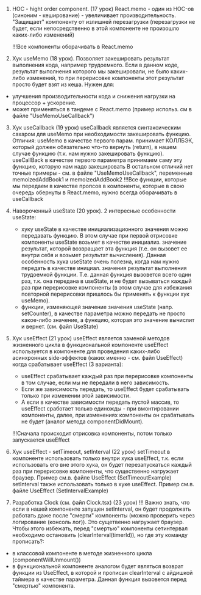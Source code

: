 1. HOC - hight order component. (17 урок)
   React.memo - один из HOC-ов (синоним - кеширование) - увеличивает производительность.
   "Защищает" компоненту от излишней перезагрузки (перезагрузки не будет, если непосредственно в этой компоненте не
   произошло каких-либо изменений)

   !!!Все компоненты оборачивать в React.memo

2. Хук useMemo (18 урок).
   Позволяет закешировать результат выполнения кода, например трудоемкого.
   Если в данном коде, результат выполнения которого мы закешировали, не было каких-либо изменений,
   то при перерисовке компоненты этот результат просто будет взят из кеша.
   Нужен для:

* улучшения производительности кода и снижения нагрузки на процессор + ускорение.
* может применяться в тандеме с React.memo (пример использ. см в файле "UseMemoUseCallback")

3. Хук useCallback (19 урок)
   useCallback является синтаксическим сахаром для useMemo при необходимости закешировать функцию.
   Отличия:
   useMemo в качестве первого парам. принимает КОЛЛБЭК, который должен обязательно что-то вернуть (return),
   в нашем случае функцию (т.к. нам нужно закешировать функцию).
   useCallBack в качестве первого параметра принимаем саму эту функцию, которую нам надо закешировать
   В остальном отличий нет
   точные примеры - см. в файле "UseMemoUseCallback", переменные memoizedAddBook1 и memoizedAddBook2
   !!!Все функции, которые мы передаем в качестве пропсов в компоненты, которые в свою очередь обернуты в React.memo,
   нужно всегда оборачивать в useCallback

4. Навороченный useState (20 урок).
   2 интересные особенности useState:
    * хуку useState в качестве инициализационного значения можно передавать функцию. В этом случае при первой отрисовке
      компоненты
      useState возьмет в качестве инициализ. значение результат, которой возвращает эта функция (т.е. он вызовет
      ее внутри себя и возьмет результат вычисления). Данная особенность хука useState очень полезна, когда нам нужно
      передать в качестве инициал. значения результат выполнения трудоемкой функции. Т.е. данная функция вызовется всего
      один раз, т.к. она передана в useState, и не будет вызываться каждый раз при перерисовке компоненты (в этом случае
      для
      избежания повторной перерисовки пришлось бы применять к функции хук useMemo).
    * функции, изменяющей значение значения useState (напр. setCounter), в качестве параметра можно передать не просто
      какое-либо значение, а функцию, которая это значение вычислит и вернет. (см. файл UseState)

5. Хук useEffect (21 урок)
   useEffect является заменой методов жизненного цикла в функциональной компоненте
   useEffect используется в компоненте для проведения каких-либо асинхронных side-эффектов (каких именно - см. файл
   UseEffect)
   когда срабатывает useEffect (3 варианта):
    * useEffect срабатывает каждый раз при перерисовке компоненты в том случае, если мы не передали в него зависимость.
    * Если же зависимость передать, то useEffect будет срабатывать только при изменении этой зависимости.
    * А если в качестве зависимости передать пустой массив, то useEffect сработает только единожды - при вмонтировании
      компоненты,
      далее, при изменениях компоненты он срабатывать не будет (аналог метода componentDidMount).

   !!!Сначала происходит отрисовка компоненты, потом только запускается useEffect

6. Хук useEffect - setTimeout, setInterval (22 урок)
   setTimeout в компоненте использовать только внутри хука useEffect, т.к. если использовать его вне этого хука,
   он будет перезапускаться каждый раз при перерисовке компоненты, что существенно нагружает браузер. Пример см.в.
   файле UseEffect (SetTimeoutExample)
   setInterval также использовать только в хуке useEffect. Пример см.в.
   файле UseEffect (SetIntervalExample)

7. Разработка Clock (см. файл Clock.tsx) (23 урок)
   !!! Важно знать, что если в нашей компоненте запущен setInterval, он будет продолжать работать даже после "смерти"
   компоненты (можно проверить через логирование (консоль лог)). Это сущетвенно нагружает браузер. Чтобы этого
   избежать,
   перед "смертью" компоненты сетинтервал необходимо остановить (clearInterval(timerId)), но где эту команду прописать?:

* в классовой компоненте в методе жизненного цикла (componentWillUnmount())
* в функциональной компоненте аналогом будет являться возврат функции из UseEffect, в которой и прописан
  clearInterval с айдишкой таймера в качестве параметра. Данная функция вызовется перед "смертью" компонента.
